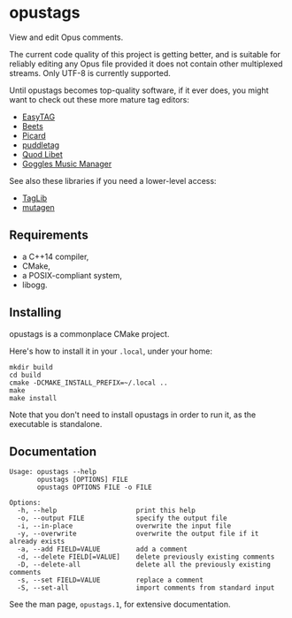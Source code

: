 opustags
========

View and edit Opus comments.

The current code quality of this project is getting better, and is suitable for reliably editing any
Opus file provided it does not contain other multiplexed streams. Only UTF-8 is currently supported.

Until opustags becomes top-quality software, if it ever does, you might want to
check out these more mature tag editors:

- [EasyTAG](https://wiki.gnome.org/Apps/EasyTAG)
- [Beets](http://beets.io/)
- [Picard](https://picard.musicbrainz.org/)
- [puddletag](http://docs.puddletag.net/)
- [Quod Libet](https://quodlibet.readthedocs.io/en/latest/)
- [Goggles Music Manager](https://gogglesmm.github.io/)

See also these libraries if you need a lower-level access:

- [TagLib](http://taglib.org/)
- [mutagen](https://mutagen.readthedocs.io/en/latest/)

Requirements
------------

* a C++14 compiler,
* CMake,
* a POSIX-compliant system,
* libogg.

Installing
----------

opustags is a commonplace CMake project.

Here's how to install it in your `.local`, under your home:

    mkdir build
    cd build
    cmake -DCMAKE_INSTALL_PREFIX=~/.local ..
    make
    make install

Note that you don't need to install opustags in order to run it, as the executable is standalone.

Documentation
-------------

    Usage: opustags --help
           opustags [OPTIONS] FILE
           opustags OPTIONS FILE -o FILE

    Options:
      -h, --help                    print this help
      -o, --output FILE             specify the output file
      -i, --in-place                overwrite the input file
      -y, --overwrite               overwrite the output file if it already exists
      -a, --add FIELD=VALUE         add a comment
      -d, --delete FIELD[=VALUE]    delete previously existing comments
      -D, --delete-all              delete all the previously existing comments
      -s, --set FIELD=VALUE         replace a comment
      -S, --set-all                 import comments from standard input

See the man page, `opustags.1`, for extensive documentation.
